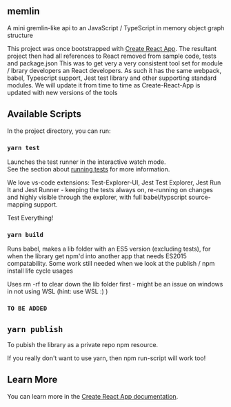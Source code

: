 ## memlin ##

A mini gremlin-like api to an JavaScript / TypeScript in memory object graph structure

This project was once bootstrapped with [Create React App](https://github.com/facebook/create-react-app). The resultant project then had all references to React removed from sample code, tests and package.json
This was to get very a very consistent tool set for module / lbrary developers an React developers. As such it has the same webpack, babel, Typescript support, Jest test library and other supporting standard modules. We will update it from time to time as Create-React-App is updated with new versions of the tools



## Available Scripts

In the project directory, you can run:

### `yarn test`

Launches the test runner in the interactive watch mode.<br />
See the section about [running tests](https://facebook.github.io/create-react-app/docs/running-tests) for more information.

We love vs-code extensions: Test-Explorer-UI, Jest Test Explorer, Jest Run It and Jest Runner - keeping the tests always on, re-running on changes and highly visible through the explorer, with full babel/typscript source-mapping support.

Test Everything!

### `yarn build`

Runs babel, makes a lib folder with an ES5 version (excluding tests), for when the library get npm'd into another app that needs ES2015 compatability. Some work still needed when we look at the publish / npm install life cycle usages

Uses rm -rf to clear down the lib folder first - might be an issue on windows in not using WSL (hint: use WSL :) )

### `TO BE ADDED` ###

## `yarn publish`
To pubish the library as a private repo npm resource.

If you really don't want to use yarn, then npm run-script will work too!
## Learn More

You can learn more in the [Create React App documentation](https://facebook.github.io/create-react-app/docs/getting-started).


